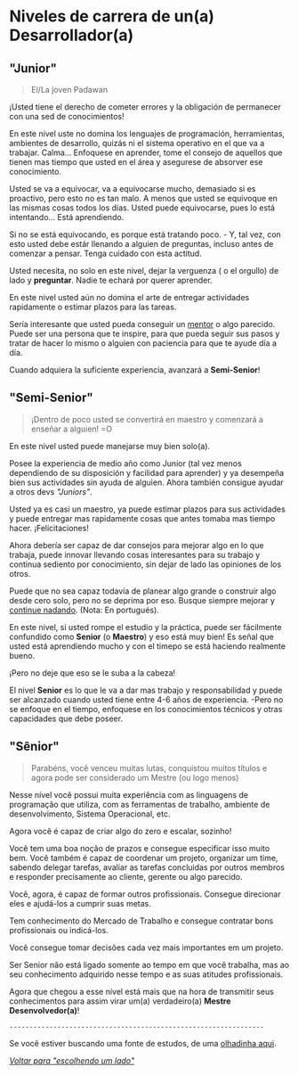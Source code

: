 # Niveles de carrera de un(a) Desarrollador(a)

## "Junior"

> El/La joven Padawan

¡Usted tiene el derecho de cometer errores y la obligación de permanecer con una sed de conocimientos!

En este nivel uste no domina los lenguajes de programación, herramientas, ambientes de desarrollo, quizás ni el sistema operativo en el que va a trabajar. Calma... Enfoquese en aprender, tome el consejo de aquellos que tienen mas tiempo que usted en el área y asegurese de absorver ese conocimiento.

Usted se va a equivocar, va a equivocarse mucho, demasiado si es proactivo, pero esto no es tan malo. A menos que usted se equivoque en las mismas cosas todos los días. Usted puede equivocarse, pues lo está intentando... Está aprendiendo.

Si no se está equivocando, es porque está tratando poco. - Y, tal vez, con esto usted debe estár llenando a alguien de preguntas, incluso antes de comenzar a pensar. Tenga cuidado con esta actitud.

Usted necesita, no solo en este nivel, dejar la verguenza ( o el orgullo) de lado y **preguntar**. Nadie te echará por querer aprender.

En este nivel usted aún no domina el arte de entregar actividades rapidamente o estimar plazos para las tareas.

Sería interesante que usted pueda conseguir un [mentor](https://github.com/training-center/mentoria/) o algo parecido. Puede ser una persona que te inspire, para que pueda seguir sus pasos y tratar de hacer lo mismo o alguien con paciencia para que te ayude día a día.

Cuando adquiera la suficiente experiencia, avanzará a **Semi-Senior**!

## "Semi-Senior"

> ¡Dentro de poco usted se convertirá en maestro y comenzará a enseñar a alguien! =O

En este nivel usted puede manejarse muy bien solo(a).

Posee la experiencia de medio año como Junior (tal vez menos dependiendo de su disposición y facilidad para aprender) y ya desempeña bien sus actividades sin ayuda de alguien. Ahora también consigue ayudar a otros devs *"Juniors"*.

Usted ya es casi un maestro, ya puede estimar plazos para sus actividades y puede entregar mas rapidamente cosas que antes tomaba mas tiempo hacer. ¡Felicitaciones!

Ahora debería ser capaz de dar consejos para mejorar algo en lo que trabaja, puede innovar llevando cosas interesantes para su trabajo y continua sediento por conocimiento, sin dejar de lado las opiniones de los otros.

Puede que no sea capaz todavía de planear algo grande o construir algo desde cero solo, pero no se deprima por eso. Busque siempre mejorar y [continue nadando](http://cinemacomrapadura.com.br/colunas/acme/288817/entenda-por-que-o-continue-a-nadar-e-o-hakuna-matata-dos-anos-2000/). (Nota: En portugués).

En este nivel, si usted rompe el estudio y la práctica, puede ser fácilmente confundido como **Senior** (o **Maestro**) y eso está muy bien! Es señal que usted está aprendiendo mucho y con el timepo se está haciendo realmente bueno.

¡Pero no deje que eso se le suba a la cabeza!

El nivel **Senior** es lo que le va a dar mas trabajo y responsabilidad y puede ser alcanzado cuando usted tiene entre 4-6 años de experiencia. -Pero no se enfoque en el tiempo, enfoquese en los conocimientos técnicos y otras capacidades que debe poseer.

## "Sênior"

> Parabéns, você venceu muitas lutas, conquistou muitos títulos e agora pode ser considerado um Mestre (ou logo menos)

Nesse nível você possui muita experiência com as linguagens de programação que utiliza, com as ferramentas de trabalho, ambiente de desenvolvimento, Sistema Operacional, etc.

Agora você é capaz de criar algo do zero e escalar, sozinho!

Você tem uma boa noção de prazos e consegue especificar isso muito bem. Você também é capaz de coordenar um projeto, organizar um time, sabendo delegar tarefas, avaliar as tarefas concluidas por outros membros e responder precisamente ao cliente, gerente ou algo parecido.

Você, agora, é capaz de formar outros profissionais. Consegue direcionar eles e ajudá-los a cumprir suas metas.

Tem conhecimento do Mercado de Trabalho e consegue contratar bons profissionais ou indicá-los.

Você consegue tomar decisões cada vez mais importantes em um projeto.

Ser Senior não está ligado somente ao tempo em que você trabalha, mas ao seu conhecimento adquirido nesse tempo e as suas atitudes profissionais.

Agora que chegou a esse nível está mais que na hora de transmitir seus conhecimentos para assim virar um(a) verdadeiro(a) **Mestre Desenvolvedor(a)**!

`----------------------------------------------------------------`

Se você estiver buscando uma fonte de estudos, de uma [olhadinha aqui](/translations/pt-br/study-guides.md).

*[Voltar para "escolhendo um lado"](/translations/pt-br/README.md#escolhendo-um-lado)*
